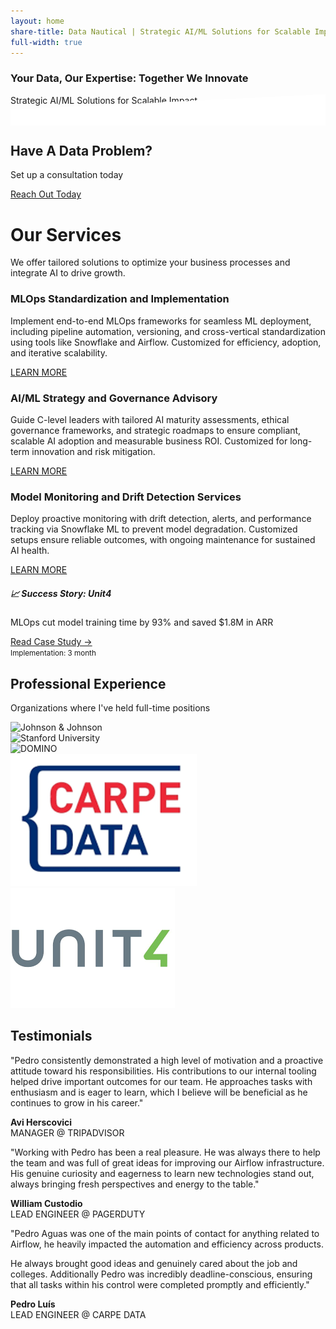 ```yaml
---
layout: home
share-title: Data Nautical | Strategic AI/ML Solutions for Scalable Impact
full-width: true
---
```


<section id="hero" class="jumbotron jumbotron-fluid text-center text-white mb-0" style="background-image: url('/imgs/hero-background.jpg'); background-size: cover; background-position: center; position: relative;">
  <div class="container py-5">
    <h3 class="display-3 font-weight-bold text-uppercase">Your Data, Our Expertise: Together We Innovate</h3>
    <p class="lead font-weight-bold">Strategic AI/ML Solutions for Scalable Impact</p>
    <a href="https://calendly.com/pm19/30min" class="btn btn-primary btn-lg text-uppercase">See How We Can Help!</a>
  </div>
  <!-- Slanted bottom edge -->
  <div class="slant" style="position: absolute; bottom: -1px; left: 0; width: 100%; height: 50px; background: white; clip-path: polygon(0 100%, 100% 100%, 100% 0, 0 50%); filter: brightness(1);"></div>
</section>

<section id="cta" class="py-5 bg-primary text-white text-center">
  <div class="container">
    <h2 class="mb-2">Have A Data Problem?</h2>
    <p class="mb-4">Set up a consultation today</p>
    <a href="https://calendly.com/pm19/30min" class="btn btn-warning text-uppercase font-weight-bold">Reach Out Today</a>
  </div>
</section>

<div class="container my-5">
  <h1 class="text-center">Our Services</h1>
  <p class="text-center lead text-muted">We offer tailored solutions to optimize your business processes and integrate AI to drive growth.</p>
  <div class="row">
    <div class="col-lg-4 mb-4">
      <div class="card h-100 border-0 shadow">
        <div class="card-body">
          <h3 class="card-title">MLOps Standardization and Implementation</h3>
          <p class="card-text">Implement end-to-end MLOps frameworks for seamless ML deployment, including pipeline automation, versioning, and cross-vertical standardization using tools like Snowflake and Airflow. Customized for efficiency, adoption, and iterative scalability.</p>
          <a href="/services#mlops-standardization-and-implementation" class="btn btn-outline-primary">LEARN MORE</a>
        </div>
      </div>
    </div>
    <div class="col-lg-4 mb-4">
      <div class="card h-100 border-0 shadow">
        <div class="card-body">
          <h3 class="card-title">AI/ML Strategy and Governance Advisory</h3>
          <p class="card-text">
            Guide C-level leaders with tailored AI maturity assessments, ethical governance frameworks, and strategic roadmaps to ensure compliant, scalable AI adoption and measurable business ROI. Customized for long-term innovation and risk mitigation.
          </p>
          <a href="/services#ai-ml-strategy-and-governance-advisory" class="btn btn-outline-primary">LEARN MORE</a>
        </div>
      </div>
    </div>
    <div class="col-lg-4 mb-4">
      <div class="card h-100 border-0 shadow">
        <div class="card-body">
          <h3 class="card-title">Model Monitoring and Drift Detection Services</h3>
          <p class="card-text">Deploy proactive monitoring with drift detection, alerts, and performance tracking via Snowflake ML to prevent model degradation. Customized setups ensure reliable outcomes, with ongoing maintenance for sustained AI health.</p>
          <a href="/services#model-monitoring-and-drift-detection-services" class="btn btn-outline-primary">LEARN MORE</a>
        </div>
      </div>
    </div>
  </div>
</div>

<div class="container my-5">
  <div class="card mb-4 shadow-sm">
    <div class="card-body">
      <h5 class="card-title">📈 Success Story: Unit4</h5>
      <p class="card-text">MLOps cut model training time by 93% and saved $1.8M in ARR</p>
      <div class="d-flex flex-column flex-sm-row justify-content-between align-items-center">
        <div class="btn-group mb-2 mb-sm-0">
          <a href="/case-studies/cut-model-time" class="btn btn-sm btn-outline-primary">Read Case Study →</a>
        </div>
        <small class="text-muted">Implementation: 3 month</small>
      </div>
    </div>
  </div>
</div>

<section id="clients" class="py-5 bg-light text-center">
  <div class="container">
    <h1 class="mb-3">Professional Experience</h1>
    <p class="text-muted mb-5">Organizations where I've held full-time positions</p>
    <div class="row justify-content-center">
      <div class="col-auto mb-4">
        <img src="/imgs/vodafone.webp" alt="Johnson & Johnson" class="client-logo img-fluid">
      </div>
      <div class="col-auto mb-4">
        <img src="/imgs/tripadvisor.png" alt="Stanford University" class="client-logo img-fluid">
      </div>
      <div class="col-auto mb-4">
        <img src="/imgs/wellhub.png" alt="DOMINO" class="client-logo img-fluid">
      </div>
      <div class="col-auto mb-4">
        <img src="/imgs/carpe-data.png" alt="Roche" class="client-logo img-fluid">
      </div>
      <div class="col-auto mb-4">
        <img src="/imgs/unit4.png" alt="World Health Organization" class="client-logo img-fluid">
      </div>
    </div>
  </div>
</section>

<section id="testimonials" class="py-5 text-center">
  <div class="container">
    <h1 class="mb-5">Testimonials</h1>
    <div class="row">
      <div class="col-md-4 mb-4">
        <div class="card h-100 border-0 shadow">
          <div class="card-body">
            <p class="font-italic card-text text-muted">"Pedro consistently demonstrated a high level of motivation and a proactive attitude toward his responsibilities. His contributions to our internal tooling helped drive important outcomes for our team. He approaches tasks with enthusiasm and is eager to learn, which I believe will be beneficial as he continues to grow in his career."</p>
            <p class="text-muted"><b class= "text-dark">Avi Herscovici</b><br>MANAGER @ TRIPADVISOR</p>
          </div>
        </div>
      </div>
      <div class="col-md-4 mb-4">
        <div class="card h-100 border-0 shadow">
          <div class="card-body">
            <p class="font-italic card-text text-muted">"Working with Pedro has been a real pleasure. He was always there to help the team and was full of great ideas for improving our Airflow infrastructure. His genuine curiosity and eagerness to learn new technologies stand out, always bringing fresh perspectives and energy to the table."</p>
            <p class="text-muted"><b class= "text-dark">William Custodio</b><br>LEAD ENGINEER @ PAGERDUTY</p>
          </div>
        </div>
      </div>
      <div class="col-md-4 mb-4">
        <div class="card h-100 border-0 shadow">
          <div class="card-body">
            <p class="font-italic card-text text-muted">"Pedro Aguas was one of the main points of contact for anything related to Airflow, he heavily impacted the automation and efficiency across products.

He always brought good ideas and genuinely cared about the job and colleges.
Additionally Pedro was incredibly deadline-conscious, ensuring that all tasks within his control were completed promptly and efficiently."</p>
            <p class="text-muted"><b class= "text-dark">Pedro Luís</b><br>LEAD ENGINEER @ CARPE DATA</p>
          </div>
        </div>
      </div>
    </div>
  </div>
</section>